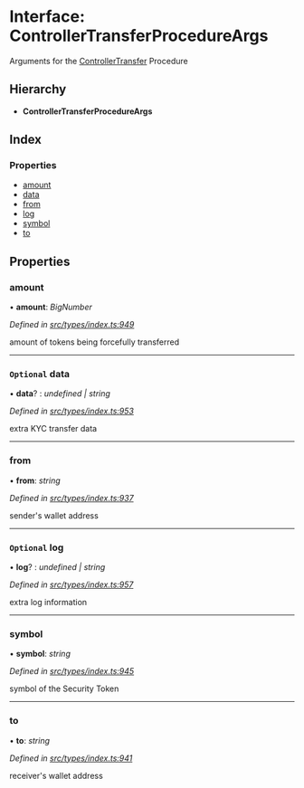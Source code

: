 # Interface: ControllerTransferProcedureArgs

Arguments for the [ControllerTransfer](../enums/_types_index_.proceduretype.md#controllertransfer) Procedure

## Hierarchy

* **ControllerTransferProcedureArgs**

## Index

### Properties

* [amount](_types_index_.controllertransferprocedureargs.md#amount)
* [data](_types_index_.controllertransferprocedureargs.md#optional-data)
* [from](_types_index_.controllertransferprocedureargs.md#from)
* [log](_types_index_.controllertransferprocedureargs.md#optional-log)
* [symbol](_types_index_.controllertransferprocedureargs.md#symbol)
* [to](_types_index_.controllertransferprocedureargs.md#to)

## Properties

###  amount

• **amount**: *BigNumber*

*Defined in [src/types/index.ts:949](https://github.com/PolymathNetwork/polymath-sdk/blob/fb8c7c9/src/types/index.ts#L949)*

amount of tokens being forcefully transferred

___

### `Optional` data

• **data**? : *undefined | string*

*Defined in [src/types/index.ts:953](https://github.com/PolymathNetwork/polymath-sdk/blob/fb8c7c9/src/types/index.ts#L953)*

extra KYC transfer data

___

###  from

• **from**: *string*

*Defined in [src/types/index.ts:937](https://github.com/PolymathNetwork/polymath-sdk/blob/fb8c7c9/src/types/index.ts#L937)*

sender's wallet address

___

### `Optional` log

• **log**? : *undefined | string*

*Defined in [src/types/index.ts:957](https://github.com/PolymathNetwork/polymath-sdk/blob/fb8c7c9/src/types/index.ts#L957)*

extra log information

___

###  symbol

• **symbol**: *string*

*Defined in [src/types/index.ts:945](https://github.com/PolymathNetwork/polymath-sdk/blob/fb8c7c9/src/types/index.ts#L945)*

symbol of the Security Token

___

###  to

• **to**: *string*

*Defined in [src/types/index.ts:941](https://github.com/PolymathNetwork/polymath-sdk/blob/fb8c7c9/src/types/index.ts#L941)*

receiver's wallet address
